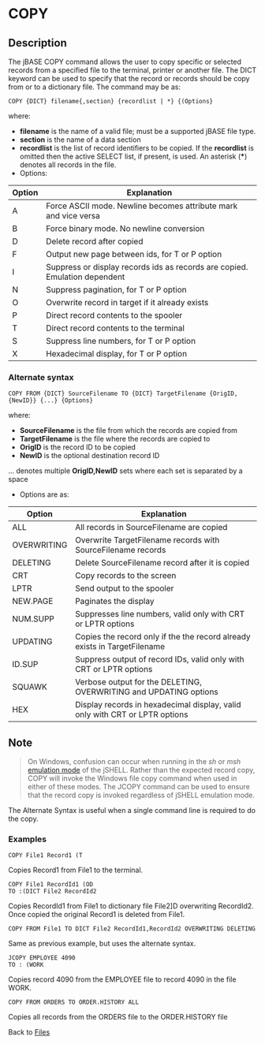 # COPY

<PageHeader />

## Description

The jBASE COPY command allows the user to copy specific or selected records from a specified file to the terminal, printer or another file. The DICT keyword can be used to specify that the record or records should be copy from or to a dictionary file. The command may be as:

```
COPY {DICT} filename{,section} {recordlist | *} {(Options}
```
where:

- **filename** is the name of a valid file; must be a supported jBASE file type.
- **section** is the name of a data section
- **recordlist** is the list of record identifiers to be copied. If the **recordlist** is omitted then the active SELECT list, if present, is used. An asterisk (**\***) denotes all records in the file.  
- Options:

| Option | Explanation |
| --- | --- |
| A | Force ASCII mode. Newline becomes attribute mark and vice versa |
| B | Force binary mode. No newline conversion |
| D | Delete record after copied |
| F | Output new page between ids, for T or P option |
| I | Suppress or display records ids as records are copied. Emulation dependent |
| N | Suppress pagination, for T or P option |
| O | Overwrite record in target if it already exists |
| P | Direct record contents to the spooler |
| T | Direct record contents to the terminal |
| S | Suppress line numbers, for T or P option |
| X | Hexadecimal display, for T or P option |

### Alternate syntax

```
COPY FROM {DICT} SourceFilename TO {DICT} TargetFilename {OrigID,{NewID}} {...} {Options}
```

where:

- **SourceFilename** is the file from which the records are copied from
- **TargetFilename** is the file where the records are copied to
- **OrigID** is the record ID to be copied
- **NewID** is the optional destination record ID

... denotes multiple **OrigID,NewID** sets where each set is separated by a space

- Options are as:

| Option | Explanation |
| --- | --- |
| ALL | All records in SourceFilename are copied |
| OVERWRITING | Overwrite TargetFilename records with SourceFilename records |
| DELETING | Delete SourceFilename record after it is copied |
| CRT | Copy records to the screen |
| LPTR | Send output to the spooler |
| NEW.PAGE | Paginates the display |
| NUM.SUPP | Suppresses line numbers, valid only with CRT or LPTR options |
| UPDATING | Copies the record only if the the record already exists in TargetFilename |
| ID.SUP | Suppress output of record IDs, valid only with CRT or LPTR options |
| SQUAWK | Verbose output for the DELETING, OVERWRITING and UPDATING options |
| HEX | Display records in hexadecimal display, valid only with CRT or LPTR options |

## Note

> On Windows, confusion can occur when running in the *sh* or *msh* [emulation mode](./../../jshell/README.md) of the jSHELL. Rather than the expected record copy, COPY will invoke the Windows file copy command when used in either of these modes. The JCOPY command can be used to ensure that the record copy is invoked regardless of jSHELL emulation mode.

The Alternate Syntax is useful when a single command line is required to do the copy.

### Examples

```
COPY File1 Record1 (T
```

Copies Record1 from File1 to the terminal.

```
COPY File1 RecordId1 (OD
TO :(DICT File2 RecordId2
```

Copies RecordId1 from File1 to dictionary file File2]D overwriting RecordId2. Once copied the original Record1 is deleted from File1.

```
COPY FROM File1 TO DICT File2 RecordId1,RecordId2 OVERWRITING DELETING
```

Same as previous example, but uses the alternate syntax.

```
JCOPY EMPLOYEE 4090
TO : (WORK
```

Copies record 4090 from the EMPLOYEE file to record 4090 in the file WORK.

```
COPY FROM ORDERS TO ORDER.HISTORY ALL
```

Copies all records from the ORDERS file to the ORDER.HISTORY file

Back to [Files](./../README.md)
